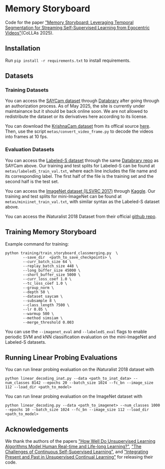 # Memory Storyboard

Code for the paper ["Memory Storyboard: Leveraging Temporal Segmentation for Streaming Self-Supervised Learning from Egocentric Videos"](https://agenticlearning.ai/memory-storyboard/)(CoLLAs 2025).

## Installation
Run `pip install -r requirements.txt` to install requirements.

## Datasets

### Training Datasets

You can access the [SAYCam dataset](https://direct.mit.edu/opmi/article/doi/10.1162/opmi_a_00039/97495/SAYCam-A-Large-Longitudinal-Audiovisual-Dataset) through [Databrary](https://nyu.databrary.org/volume/564) after going through an authorization process. As of May 2025, the site is currently under maintainance but it should be back online soon. We are not allowed to redistribute the dataset or its derivatives here according to its license.

You can download the [KrishnaCam dataset](https://krsingh.cs.ucdavis.edu/krishna_files/papers/krishnacam/krishnacam.html) from its offical source [here](https://drive.google.com/drive/folders/1q81yrQenY1dMul3ixJUbOrf9FPOTgMGW). Then, use the script `metas/convert_video_frame.py` to decode the videos into frames at 10 fps.

### Evaluation Datasets
You can access the [Labeled-S dataset](https://arxiv.org/abs/2007.16189) through the same [Databrary repo](https://nyu.databrary.org/volume/564) as SAYCam above. Our training and test splits for Labeled-S can be found at `metas/labeledS_train_val.txt`, where each line includes the file name and its corresponding label. The first half of the file is the training set and the second half is the test set.

You can access the [ImageNet dataset (ILSVRC 2017)](https://image-net.org/download.php) through [Kaggle](https://www.kaggle.com/c/imagenet-object-localization-challenge/data). Our training and test splits for mini-ImageNet can be found at `metas/miniinet_train_val.txt`, with similar syntax as the Labeled-S dataset above.

You can access the iNaturalist 2018 Dataset from their official [github repo](https://github.com/visipedia/inat_comp/blob/master/2018/README.md#Data).

## Training Memory Storyboard

Example command for training:
```
python training/train_storyboard_classmerging.py  \
        --save_dir  <path_to_save_checkpoints> \
        --curr_batch_size 64 \
        --replay_batch_size 448 \
        --long_buffer_size 45000 \
        --short_buffer_size 5000 \
        --curr_loss_coef 1.0 \
        --tc_loss_coef 1.0 \
        --group_norm \
        --depth 50 \
        --dataset saycam \
        --subsample 8 \
        --class_length 7500 \
        --lr 0.05 \
        --warmup 500 \
        --method simsiam \
        --merge_threshold 0.003
```

You can use the `--imagenet_eval` and `--labeledS_eval` flags to enable periodic SVM and kNN classification evaluation on the mini-ImageNet and Labeled-S datasets.

## Running Linear Probing Evaluations
You can run linear probing evaluation on the iNaturalist 2018 dataset with
```
python linear_decoding_inat.py --data <path_to_inat_data> --num_classes 8142 --epochs 20 --batch_size 1024 --fc_bn --image_size 112 --load_dir <path_to_model>
```

You can run linear probing evaluation on the ImageNet dataset with
```
python linear_decoding.py --data <path_to_imagenet> --num_classes 1000 --epochs 10 --batch_size 1024 --fc_bn --image_size 112 --load_dir <path_to_model> 
```

## Acknowledgements

We thank the authors of the papers ["How Well Do Unsupervised Learning Algorithms Model Human Real-time and Life-long Learning?"](https://github.com/neuroailab/VisualLearningBenchmarks), ["The Challenges of Continuous Self-Supervised Learning"](https://github.com/senthilps8/continuous_ssl_problem), and ["Integrating Present and Past in Unsupervised Continual Learning"](https://github.com/SkrighYZ/Osiris) for releasing their code.

